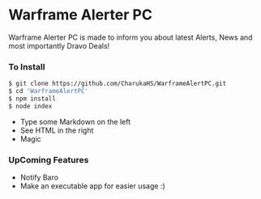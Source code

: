# Warframe Alerter PC

Warframe Alerter PC is made to inform you about latest Alerts, News and most importantly Dravo Deals!

### To Install
```sh
$ git clone https://github.com/CharukaHS/WarframeAlertPC.git
$ cd 'WarframeAlertPC'
$ npm install
$ node index
```


  - Type some Markdown on the left
  - See HTML in the right
  - Magic

### UpComing Features

  - Notify Baro
  - Make an executable app for easier usage :)